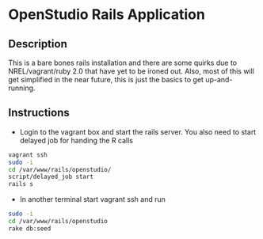 # OpenStudio Rails Application

## Description
This is a bare bones rails installation and there are some quirks due to NREL/vagrant/ruby 2.0 that have yet to be ironed out. Also, most of this will get simplified in the near future, this is just the basics to get up-and-running.

## Instructions
- Login to the vagrant box and start the rails server.  You also need to start delayed job for handing the R calls

```sh
vagrant ssh
sudo -i
cd /var/www/rails/openstudio/
script/delayed_job start
rails s
```

- In another terminal start vagrant ssh and run

```sh
sudo -i
cd /var/www/rails/openstudio
rake db:seed
```
